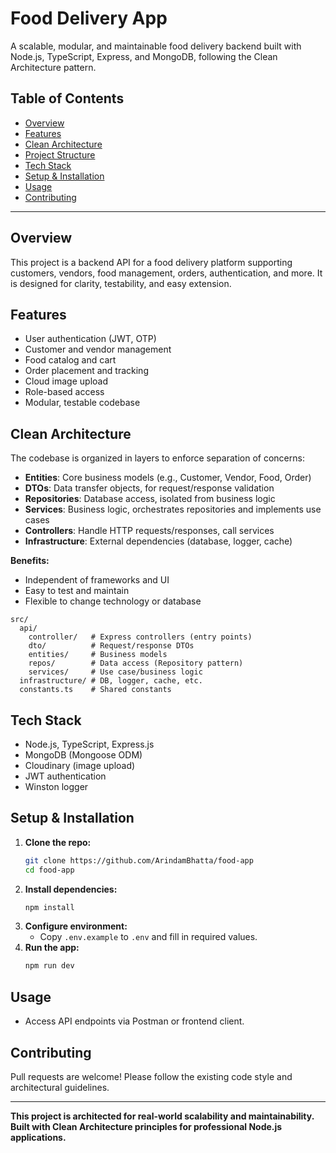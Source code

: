 # Food Delivery App

A scalable, modular, and maintainable food delivery backend built with Node.js, TypeScript, Express, and MongoDB, following the Clean Architecture pattern.

## Table of Contents

- [Overview](#overview)
- [Features](#features)
- [Clean Architecture](#clean-architecture)
- [Project Structure](#project-structure)
- [Tech Stack](#tech-stack)
- [Setup & Installation](#setup--installation)
- [Usage](#usage)
- [Contributing](#contributing)

---

## Overview

This project is a backend API for a food delivery platform supporting customers, vendors, food management, orders, authentication, and more. It is designed for clarity, testability, and easy extension.

## Features

- User authentication (JWT, OTP)
- Customer and vendor management
- Food catalog and cart
- Order placement and tracking
- Cloud image upload
- Role-based access
- Modular, testable codebase

## Clean Architecture

The codebase is organized in layers to enforce separation of concerns:

- **Entities**: Core business models (e.g., Customer, Vendor, Food, Order)
- **DTOs**: Data transfer objects, for request/response validation
- **Repositories**: Database access, isolated from business logic
- **Services**: Business logic, orchestrates repositories and implements use cases
- **Controllers**: Handle HTTP requests/responses, call services
- **Infrastructure**: External dependencies (database, logger, cache)

**Benefits:**

- Independent of frameworks and UI
- Easy to test and maintain
- Flexible to change technology or database

```
src/
  api/
    controller/   # Express controllers (entry points)
    dto/          # Request/response DTOs
    entities/     # Business models
    repos/        # Data access (Repository pattern)
    services/     # Use case/business logic
  infrastructure/ # DB, logger, cache, etc.
  constants.ts    # Shared constants
```

## Tech Stack

- Node.js, TypeScript, Express.js
- MongoDB (Mongoose ODM)
- Cloudinary (image upload)
- JWT authentication
- Winston logger

## Setup & Installation

1. **Clone the repo:**
   ```bash
   git clone https://github.com/ArindamBhatta/food-app
   cd food-app
   ```
2. **Install dependencies:**
   ```bash
   npm install
   ```
3. **Configure environment:**
   - Copy `.env.example` to `.env` and fill in required values.
4. **Run the app:**
   ```bash
   npm run dev
   ```

## Usage

- Access API endpoints via Postman or frontend client.

## Contributing

Pull requests are welcome! Please follow the existing code style and architectural guidelines.

---

**This project is architected for real-world scalability and maintainability. Built with Clean Architecture principles for professional Node.js applications.**
